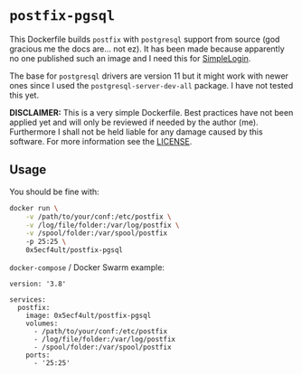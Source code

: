 # `postfix-pgsql`
This Dockerfile builds `postfix` with `postgresql` support from source (god gracious me the docs are... not ez). It has been made because apparently no one published such an image and I need this for [SimpleLogin](https://github.com/simple-login/app).

The base for `postgresql` drivers are version 11 but it might work with newer ones since I used the `postgresql-server-dev-all` package. I have not tested this yet.

**DISCLAIMER:** This is a very simple Dockerfile. Best practices have not been applied yet and will only be reviewed if needed by the author (me). Furthermore I shall not be held liable for any damage caused by this software. For more information see the [LICENSE](./LICENSE.md).

## Usage
You should be fine with:
```sh
docker run \
    -v /path/to/your/conf:/etc/postfix \
    -v /log/file/folder:/var/log/postfix \
    -v /spool/folder:/var/spool/postfix
    -p 25:25 \
    0x5ecf4ult/postfix-pgsql
```
`docker-compose` / Docker Swarm example:
```docker
version: '3.8'

services:
  postfix:
    image: 0x5ecf4ult/postfix-pgsql
    volumes:
      - /path/to/your/conf:/etc/postfix
      - /log/file/folder:/var/log/postfix
      - /spool/folder:/var/spool/postfix
    ports:
      - '25:25'
```